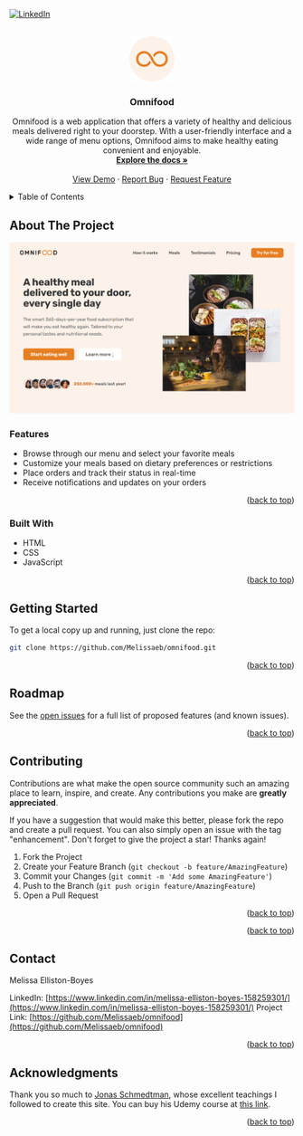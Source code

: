 <a name="readme-top"></a>

[![LinkedIn][linkedin-shield]][linkedin-url]

<!-- PROJECT LOGO -->
<br />
<div align="center">
  <a href="https://omnifood-melissaeb.netlify.app/">
    <img src="img/favicon-192.png" alt="Logo" width="80" height="80">
  </a>

<h3 align="center">Omnifood</h3>

  <p align="center">
    Omnifood is a web application that offers a variety of healthy and delicious meals delivered right to your doorstep. With a user-friendly interface and a wide range of menu options, Omnifood aims to make healthy eating convenient and enjoyable.
    <br />
    <a href="https://github.com/Melissaeb/omnifood"><strong>Explore the docs »</strong></a>
    <br />
    <br />
    <a href="https://omnifood-melissaeb.netlify.app/">View Demo</a>
    ·
    <a href="https://github.com/Melissaeb/omnifood/issues/new?labels=bug&template=bug-report---.md">Report Bug</a>
    ·
    <a href="https://github.com/Melissaeb/omnifood/issues/new?labels=enhancement&template=feature-request---.md">Request Feature</a>
  </p>
</div>

<!-- TABLE OF CONTENTS -->
<details>
  <summary>Table of Contents</summary>
  <ol>
    <li>
      <a href="#about-the-project">About The Project</a>
      <ul>
        <li><a href="#built-with">Built With</a></li>
      </ul>
    </li>
    <li>
      <a href="#getting-started">Getting Started</a>
    </li>
    <li><a href="#roadmap">Roadmap</a></li>
    <li><a href="#contributing">Contributing</a></li>
    <li><a href="#contact">Contact</a></li>
    <li><a href="#acknowledgments">Acknowledgments</a></li>
  </ol>
</details>

<!-- ABOUT THE PROJECT -->

## About The Project

[![Product Name Screen Shot][product-screenshot]](https://omnifood-melissaeb.netlify.app/)

### Features

- Browse through our menu and select your favorite meals
- Customize your meals based on dietary preferences or restrictions
- Place orders and track their status in real-time
- Receive notifications and updates on your orders

<p align="right">(<a href="#readme-top">back to top</a>)</p>

### Built With

- HTML
- CSS
- JavaScript

<p align="right">(<a href="#readme-top">back to top</a>)</p>

<!-- GETTING STARTED -->

## Getting Started

To get a local copy up and running, just clone the repo:

```sh
git clone https://github.com/Melissaeb/omnifood.git
```

<p align="right">(<a href="#readme-top">back to top</a>)</p>

<!-- ROADMAP -->

## Roadmap

See the [open issues](https://github.com/Melissaeb/omnifood/issues) for a full list of proposed features (and known issues).

<p align="right">(<a href="#readme-top">back to top</a>)</p>

<!-- CONTRIBUTING -->

## Contributing

Contributions are what make the open source community such an amazing place to learn, inspire, and create. Any contributions you make are **greatly appreciated**.

If you have a suggestion that would make this better, please fork the repo and create a pull request. You can also simply open an issue with the tag "enhancement".
Don't forget to give the project a star! Thanks again!

1. Fork the Project
2. Create your Feature Branch (`git checkout -b feature/AmazingFeature`)
3. Commit your Changes (`git commit -m 'Add some AmazingFeature'`)
4. Push to the Branch (`git push origin feature/AmazingFeature`)
5. Open a Pull Request

<p align="right">(<a href="#readme-top">back to top</a>)</p>

<p align="right">(<a href="#readme-top">back to top</a>)</p>

<!-- CONTACT -->

## Contact

Melissa Elliston-Boyes

LinkedIn: [https://www.linkedin.com/in/melissa-elliston-boyes-158259301/](https://www.linkedin.com/in/melissa-elliston-boyes-158259301/)
Project Link: [https://github.com/Melissaeb/omnifood](https://github.com/Melissaeb/omnifood)

<p align="right">(<a href="#readme-top">back to top</a>)</p>

<!-- ACKNOWLEDGMENTS -->

## Acknowledgments

Thank you so much to [Jonas Schmedtman](https://codingheroes.io/), whose excellent teachings I followed to create this site. You can buy his Udemy course at [this link](https://www.udemy.com/design-and-develop-a-killer-website-with-html5-and-css3/?couponCode=C1WEBSITE1010&utm_source=mycoupon&utm_medium=website1010&utm_campaign=website1010).

<p align="right">(<a href="#readme-top">back to top</a>)</p>

<!-- MARKDOWN LINKS & IMAGES -->

[linkedin-shield]: https://img.shields.io/badge/-LinkedIn-black.svg?style=for-the-badge&logo=linkedin&colorB=555
[linkedin-url]: https://www.linkedin.com/in/melissa-elliston-boyes-158259301/
[product-screenshot]: screenshot.png
